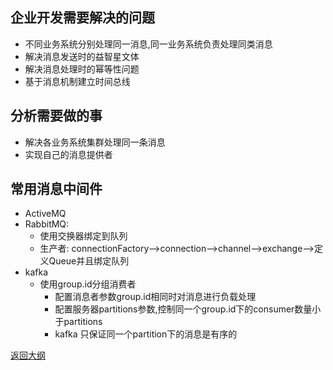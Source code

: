 ##  企业开发需要解决的问题

- 不同业务系统分别处理同一消息,同一业务系统负责处理同类消息
- 解决消息发送时的益智星文体
- 解决消息处理时的幂等性问题
- 基于消息机制建立时间总线

## 分析需要做的事
- 解决各业务系统集群处理同一条消息
- 实现自己的消息提供者

## 常用消息中间件 
- ActiveMQ
- RabbitMQ:
    - 使用交换器绑定到队列
    - 生产者: connectionFactory-->connection-->channel-->exchange-->定义Queue并且绑定队列 
- kafka
    - 使用group.id分组消费者
        - 配置消息者参数group.id相同时对消息进行负载处理
        - 配置服务器partitions参数,控制同一个group.id下的consumer数量小于partitions
        - kafka 只保证同一个partition下的消息是有序的
        
[返回大纲](../0.大纲.md)